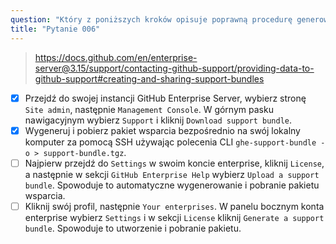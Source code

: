 ```yaml
---
question: "Który z poniższych kroków opisuje poprawną procedurę generowania pakietu wsparcia w GitHub Enterprise Server? (Wybierz dwie odpowiedzi.)"
title: "Pytanie 006"
---
```


> https://docs.github.com/en/enterprise-server@3.15/support/contacting-github-support/providing-data-to-github-support#creating-and-sharing-support-bundles
- [x] Przejdź do swojej instancji GitHub Enterprise Server, wybierz stronę `Site admin`, następnie `Management Console`. W górnym pasku nawigacyjnym wybierz `Support` i kliknij `Download support bundle`.
- [x] Wygeneruj i pobierz pakiet wsparcia bezpośrednio na swój lokalny komputer za pomocą SSH używając polecenia CLI `ghe-support-bundle -o > support-bundle.tgz`.
- [ ] Najpierw przejdź do `Settings` w swoim koncie enterprise, kliknij `License`, a następnie w sekcji `GitHub Enterprise Help` wybierz `Upload a support bundle`. Spowoduje to automatyczne wygenerowanie i pobranie pakietu wsparcia.
- [ ] Kliknij swój profil, następnie `Your enterprises`. W panelu bocznym konta enterprise wybierz `Settings` i w sekcji `License` kliknij `Generate a support bundle`. Spowoduje to utworzenie i pobranie pakietu.
